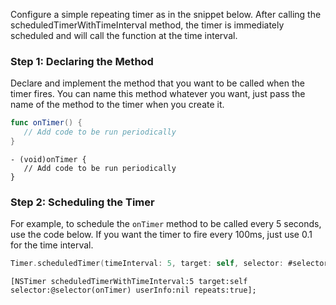 Configure a simple repeating timer as in the snippet below. After calling the scheduledTimerWithTimeInterval method, the timer is immediately scheduled and will call the function at the time interval.

### Step 1: Declaring the Method

Declare and implement the method that you want to be called when the timer fires. You can name this method whatever you want, just pass the name of the method to the timer when you create it.

```swift
func onTimer() {
   // Add code to be run periodically	
}
```
```objc
- (void)onTimer {
   // Add code to be run periodically
}
```

### Step 2: Scheduling the Timer

For example, to schedule the `onTimer` method to be called every 5 seconds, use the code below. If you want the timer to fire every 100ms, just use 0.1 for the time interval.

```swift
Timer.scheduledTimer(timeInterval: 5, target: self, selector: #selector(self.onTimer), userInfo: nil, repeats: true)
```
```objc
[NSTimer scheduledTimerWithTimeInterval:5 target:self selector:@selector(onTimer) userInfo:nil repeats:true];
```